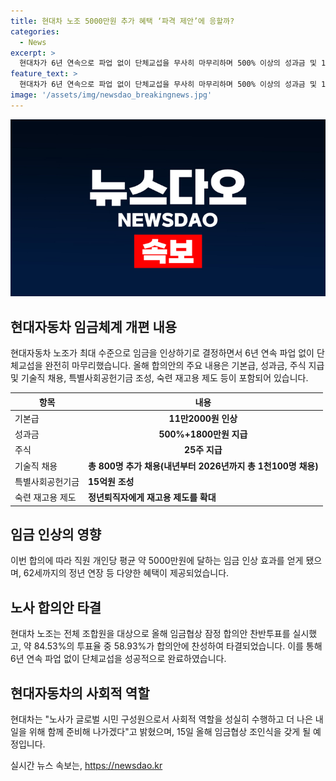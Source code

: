 ```yaml
---
title: 현대차 노조 5000만원 추가 혜택 ‘파격 제안’에 응할까?
categories:
  - News
excerpt: >
  현대차가 6년 연속으로 파업 없이 단체교섭을 무사히 마무리하며 500% 이상의 성과금 및 1800만원 인상, 역대 최대 수준의 기본급 11만2000원 등의 현저한 임금 인상을 이끌어 냈다. 전체 조합원을 대상으로 한 잠정 합의안 찬반투표에서 84.53%의 투표율과 58.93%의 찬성을 얻어 가결되었으며, 이에 따라 평균 5000만원에 달하는 임금 인상 효과를 기대할 수 있다. 또한, 기술직 800명 추가 채용, 특별사회공헌기금 15억원 조성, 촉탁계약직 확대 등의 혜택이 제공되었다. 현대차는 노사가 더 나은 내일을 위해 함께 준비해 나가기로 했다고 밝혔다.
feature_text: >
  현대차가 6년 연속으로 파업 없이 단체교섭을 무사히 마무리하며 500% 이상의 성과금 및 1800만원 인상, 역대 최대 수준의 기본급 11만2000원 등의 현저한 임금 인상을 이끌어 냈다. 전체 조합원을 대상으로 한 잠정 합의안 찬반투표에서 84.53%의 투표율과 58.93%의 찬성을 얻어 가결되었으며, 이에 따라 평균 5000만원에 달하는 임금 인상 효과를 기대할 수 있다. 또한, 기술직 800명 추가 채용, 특별사회공헌기금 15억원 조성, 촉탁계약직 확대 등의 혜택이 제공되었다. 현대차는 노사가 더 나은 내일을 위해 함께 준비해 나가기로 했다고 밝혔다.
image: '/assets/img/newsdao_breakingnews.jpg'
---
```


<p><img src="/assets/img/newsdao_breakingnews.jpg" alt="koreaapp 속보" /></p>

<h2 data-ke-size="size26">현대자동차 임금체계 개편 내용</h2>

<p data-ke-size="size16">현대자동차 노조가 최대 수준으로 임금을 인상하기로 결정하면서 6년 연속 파업 없이 단체교섭을 완전히 마무리했습니다. 올해 합의안의 주요 내용은 기본급, 성과금, 주식 지급 및 기술직 채용, 특별사회공헌기금 조성, 숙련 재고용 제도 등이 포함되어 있습니다.</p>

<table>
  <thead>
    <tr>
      <th>항목</th>
      <th>내용</th>
    </tr>
  </thead>
  <tbody>
    <tr>
      <td>기본급</td>
      <td style="text-align: center; height: 17px;"><b>11만2000원 인상</b></td>
    </tr>
    <tr>
      <td>성과금</td>
      <td style="text-align: center; height: 17px;"><b>500%+1800만원 지급</b></td>
    </tr>
    <tr>
      <td>주식</td>
      <td style="text-align: center; height: 17px;"><b>25주 지급</b></td>
    </tr>
    <tr>
      <td>기술직 채용</td>
      <td><b>총 800명 추가 채용(내년부터 2026년까지 총 1천100명 채용)</b></td>
    </tr>
    <tr>
      <td>특별사회공헌기금</td>
      <td><b>15억원 조성</b></td>
    </tr>
    <tr>
      <td>숙련 재고용 제도</td>
      <td><b>정년퇴직자에게 재고용 제도를 확대</b></td>
    </tr>
  </tbody>
</table>

<h2 data-ke-size="size26">임금 인상의 영향</h2>

<p data-ke-size="size16">이번 합의에 따라 직원 개인당 평균 약 5000만원에 달하는 임금 인상 효과를 얻게 됐으며, 62세까지의 정년 연장 등 다양한 혜택이 제공되었습니다.</p>

<h2 data-ke-size="size26">노사 합의안 타결</h2>

<p data-ke-size="size16">현대차 노조는 전체 조합원을 대상으로 올해 임금협상 잠정 합의안 찬반투표를 실시했고, 약 84.53%의 투표율 중 58.93%가 합의안에 찬성하여 타결되었습니다. 이를 통해 6년 연속 파업 없이 단체교섭을 성공적으로 완료하였습니다.</p>

<h2 data-ke-size="size26">현대자동차의 사회적 역할</h2>

<p data-ke-size="size16">현대차는 "노사가 글로벌 시민 구성원으로서 사회적 역할을 성실히 수행하고 더 나은 내일을 위해 함께 준비해 나가겠다"고 밝혔으며, 15일 올해 임금협상 조인식을 갖게 될 예정입니다.</p>
실시간 뉴스 속보는, <a href="https://newsdao.kr" rel="dofollow">https://newsdao.kr</a>


